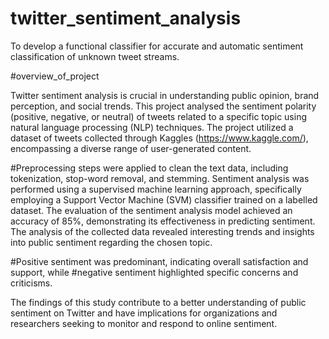 # twitter_sentiment_analysis
To develop a functional classifier for accurate and automatic sentiment classification of unknown tweet streams.

#overview_of_project

Twitter sentiment analysis is crucial in understanding public opinion, brand perception, and social trends. This project analysed the sentiment polarity (positive, negative, or neutral) of tweets related to a specific topic using natural language processing (NLP) techniques. The project utilized a dataset of tweets collected through Kaggles (https://www.kaggle.com/), encompassing a diverse range of user-generated content. 

#Preprocessing steps were applied to clean the text data, including tokenization, stop-word removal, and stemming. Sentiment analysis was performed using a supervised machine learning approach, specifically employing a Support Vector Machine (SVM) classifier trained on a labelled dataset. The evaluation of the sentiment analysis model achieved an accuracy of 85%, demonstrating its effectiveness in predicting sentiment. 
The analysis of the collected data revealed interesting trends and insights into public sentiment regarding the chosen topic. 

#Positive sentiment was predominant, indicating overall satisfaction and support, while #negative sentiment highlighted specific concerns and criticisms. 

The findings of this study contribute to a better understanding of public sentiment on Twitter and have implications for organizations and researchers seeking to monitor and respond to online sentiment.
